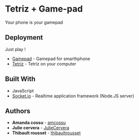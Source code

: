 # Tetriz + Game-pad

Your phone is your gamepad

## Deployment

Just play !

* [Gamepad](http://13.93.104.26:2758/m) - Gamepad for smarthphone
* [Tetriz](http://13.93.104.26:2758/t) - Tetriz on your computer

## Built With

* JavaScript
* [Socket.io](https://github.com/socketio/socket.io) - Realtime application framework (Node.JS server)

## Authors

* **Amanda cossu** - [amcossu](https://github.com/amcossu)
* **Julie cervera** - [JulieCervera](https://github.com/JulieCervera)
* **Thibault rousset** - [thibaultrousset](https://github.com/thibaultrousset)



